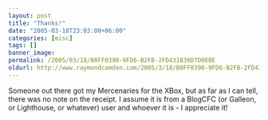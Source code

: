 ```yaml
---
layout: post
title: "Thanks!"
date: "2005-03-18T23:03:00+06:00"
categories: [misc]
tags: []
banner_image: 
permalink: /2005/03/18/B8FF0390-9FD6-B2FB-2FD431836D7D060E
oldurl: http://www.raymondcamden.com/2005/3/18/B8FF0390-9FD6-B2FB-2FD431836D7D060E
---
```


Someone out there got my Mercenaries for the XBox, but as far as I can tell, there was no note on the receipt. I assume it is from a BlogCFC (or Galleon, or Lighthouse, or whatever) user and whoever it is - I appreciate it!